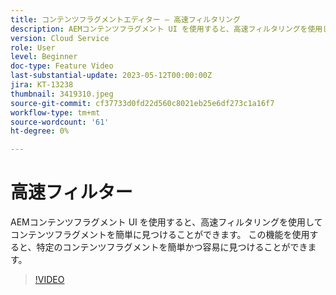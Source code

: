 ```yaml
---
title: コンテンツフラグメントエディター — 高速フィルタリング
description: AEMコンテンツフラグメント UI を使用すると、高速フィルタリングを使用してコンテンツフラグメントを簡単に見つけることができます。 この機能を使用すると、特定のコンテンツフラグメントを簡単かつ容易に見つけることができます。
version: Cloud Service
role: User
level: Beginner
doc-type: Feature Video
last-substantial-update: 2023-05-12T00:00:00Z
jira: KT-13238
thumbnail: 3419310.jpeg
source-git-commit: cf37733d0fd22d560c8021eb25e6df273c1a16f7
workflow-type: tm+mt
source-wordcount: '61'
ht-degree: 0%

---
```



# 高速フィルター

AEMコンテンツフラグメント UI を使用すると、高速フィルタリングを使用してコンテンツフラグメントを簡単に見つけることができます。 この機能を使用すると、特定のコンテンツフラグメントを簡単かつ容易に見つけることができます。

>[!VIDEO](https://video.tv.adobe.com/v/3419310/?learn=on)
